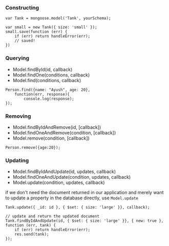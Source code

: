 ### Constructing
```
var Tank = mongoose.model('Tank', yourSchema);

var small = new Tank({ size: 'small' });
small.save(function (err) {
	if (err) return handleError(err);
	// saved!
})
```

### Querying

- Model.findById(id, callback)
- Model.findOne(conditions, callback)
- Model.find(conditions, callback)

```
Person.find({name: "Ayush", age: 20}, 
	function(err, response){
		console.log(response);
});
```

### Removing

- Model.findByIdAndRemove(id, [callback])
- Model.findOneAndRemove(condition, [callback])
- Model.remove(condition, [callback])

```
Person.remove({age:20});
```

### Updating

- Model.findByIdAndUpdate(id, updates, callback)
- Model.findOneAndUpdate(condition, updates, callback)
- Model.update(condition, updates, callback)

if we don't need the document returned in our application and merely want to update a property in the database directly, use `Model.update`

```
Tank.update({ _id: id }, { $set: { size: 'large' }}, callback);

// update and return the updated document
Tank.findByIdAndUpdate(id, { $set: { size: 'large' }}, { new: true }, 
function (err, tank) {
	if (err) return handleError(err);
	res.send(tank);
});
```
